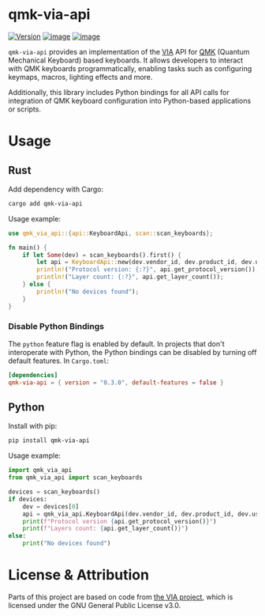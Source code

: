 # qmk-via-api

[![Version](https://img.shields.io/crates/v/qmk-via-api.svg)](https://crates.io/crates/qmk-via-api)
[![image](https://img.shields.io/pypi/v/qmk-via-api.svg)](https://pypi.python.org/pypi/qmk-via-api)
[![image](https://img.shields.io/pypi/l/qmk-via-api.svg)](https://pypi.python.org/pypi/qmk-via-api)

`qmk-via-api` provides an implementation of the [VIA](https://www.caniusevia.com/docs/specification) API for [QMK](https://github.com/qmk/qmk_firmware) (Quantum Mechanical Keyboard) based keyboards. It allows developers to interact with QMK keyboards programmatically, enabling tasks such as configuring keymaps, macros, lighting effects and more.

Additionally, this library includes Python bindings for all API calls for integration of QMK keyboard configuration into Python-based applications or scripts.

# Usage

## Rust

Add dependency with Cargo:

```bash
cargo add qmk-via-api
```

Usage example:

```rust
use qmk_via_api::{api::KeyboardApi, scan::scan_keyboards};

fn main() {
    if let Some(dev) = scan_keyboards().first() {
        let api = KeyboardApi::new(dev.vendor_id, dev.product_id, dev.usage_page).unwrap();
        println!("Protocol version: {:?}", api.get_protocol_version());
        println!("Layer count: {:?}", api.get_layer_count());
    } else {
        println!("No devices found");
    }
}
```

### Disable Python Bindings

The `python` feature flag is enabled by default. In projects that don't interoperate with Python, the Python bindings can be disabled by turning off default features. In `Cargo.toml`:

```toml
[dependencies]
qmk-via-api = { version = "0.3.0", default-features = false }
```

## Python

Install with pip:

```bash
pip install qmk-via-api
```

Usage example:

```python
import qmk_via_api
from qmk_via_api import scan_keyboards

devices = scan_keyboards()
if devices:
    dev = devices[0]
    api = qmk_via_api.KeyboardApi(dev.vendor_id, dev.product_id, dev.usage_page)
    print(f"Protocol version {api.get_protocol_version()}")
    print(f"Layers count: {api.get_layer_count()}")
else:
    print("No devices found")
```

# License & Attribution

Parts of this project are based on code from [the VIA project](https://github.com/the-via/app), which is licensed under the GNU General Public License v3.0.